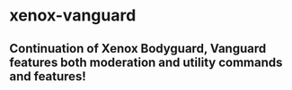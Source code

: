 # xenox-vanguard
## Continuation of Xenox Bodyguard, Vanguard features both moderation and utility commands and features!
